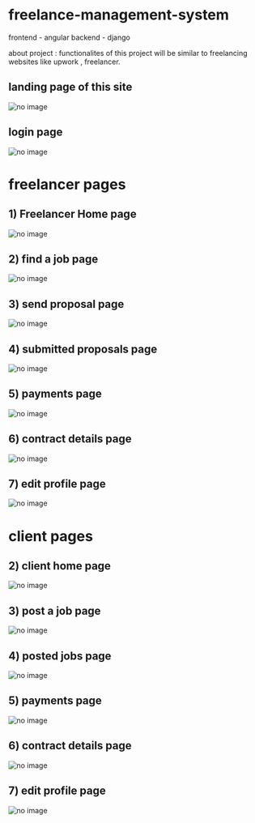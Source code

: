 # freelance-management-system
frontend - angular
backend -  django

about project : functionalites of this project will be  similar to freelancing websites like upwork , freelancer.



<h2> landing page of this site </h2>
<img src="angular/angular-first/src/assets/Screenshot from 2022-11-08 14-01-31.png" alt="no image">

<h2> login page </h2>

<img src="angular/angular-first/src/assets/Screenshot from 2022-11-08 14-33-29.png" alt="no image">

<h1> freelancer pages </h1>

<h2>1) Freelancer  Home page </h2>

<img src="angular/angular-first/src/assets/Screenshot from 2022-11-08 14-33-43.png" alt="no image">

<h2>2) find a job page </h2>

<img src="angular/angular-first/src/assets/Screenshot from 2022-11-08 14-33-49.png" alt="no image">

<h2>3) send proposal page </h2>

<img src="angular/angular-first/src/assets/Screenshot from 2022-11-08 14-34-05.png" alt="no image">

<h2>4) submitted proposals  page </h2>

<img src="angular/angular-first/src/assets/Screenshot from 2022-11-08 14-34-10.png" alt="no image">


<h2>5) payments  page </h2>

<img src="angular/angular-first/src/assets/Screenshot from 2022-11-08 14-34-14.png" alt="no image">


<h2>6)  contract details  page </h2>

<img src="angular/angular-first/src/assets/Screenshot from 2022-11-08 14-34-17.png" alt="no image">

<h2>7)  edit profile page </h2>

<img src="angular/angular-first/src/assets/Screenshot from 2022-11-08 14-34-20.png" alt="no image">

<h1> client pages </h1>


<h2>2) client home page </h2>

<img src="angular/angular-first/src/assets/Screenshot from 2022-11-08 14-35-49.png" alt="no image">

<h2>3) post a job page </h2>

<img src="angular/angular-first/src/assets/Screenshot from 2022-11-08 14-35-52.png" alt="no image">

<h2>4) posted jobs   page </h2>

<img src="angular/angular-first/src/assets/Screenshot from 2022-11-08 14-36-06.png" alt="no image">


<h2>5) payments  page </h2>

<img src="angular/angular-first/src/assets/Screenshot from 2022-11-08 14-34-14.png" alt="no image">


<h2>6)  contract details  page </h2>

<img src="angular/angular-first/src/assets/Screenshot from 2022-11-08 14-36-32.png" alt="no image">

<h2>7)  edit profile page </h2>

<img src="angular/angular-first/src/assets/Screenshot from 2022-11-08 14-36-19.png" alt="no image">
